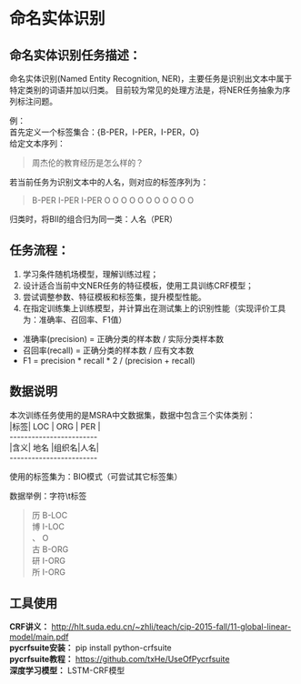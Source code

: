 # 命名实体识别

## 命名实体识别任务描述：
命名实体识别(Named Entity Recognition, NER)，主要任务是识别出文本中属于特定类别的词语并加以归类。
目前较为常见的处理方法是，将NER任务抽象为序列标注问题。

例：<br> 
首先定义一个标签集合：{B-PER，I-PER，I-PER，O}<br> 
给定文本序列：
>周杰伦的教育经历是怎么样的？

若当前任务为识别文本中的人名，则对应的标签序列为：
>B-PER I-PER I-PER O O O O O O O O O O O

归类时，将BII的组合归为同一类：人名（PER）


## 任务流程：
1. 学习条件随机场模型，理解训练过程；
2. 设计适合当前中文NER任务的特征模板，使用工具训练CRF模型；
3. 尝试调整参数、特征模板和标签集，提升模型性能。
4. 在指定训练集上训练模型，并计算出在测试集上的识别性能（实现评价工具为：准确率、召回率、F1值）

* 准确率(precision) = 正确分类的样本数 / 实际分类样本数
* 召回率(recall) = 正确分类的样本数 / 应有文本数
* F1 = precision * recall * 2 / (precision + recall)

## 数据说明
本次训练任务使用的是MSRA中文数据集，数据中包含三个实体类别：<br>
  |标签| LOC | ORG  | PER |<br>
	------------------------<br>
	|含义| 地名 |组织名|人名|<br>
	------------------------<br>

使用的标签集为：BIO模式（可尝试其它标签集）<br>

数据举例：字符\t标签
>   历	B-LOC<br>
		博	I-LOC<br>
		、	O<br>
		古	B-ORG<br>
		研	I-ORG<br>
		所	I-ORG<br>


## 工具使用
**CRF讲义：** http://hlt.suda.edu.cn/~zhli/teach/cip-2015-fall/11-global-linear-model/main.pdf<br>
**pycrfsuite安装：** pip install python-crfsuite<br>
**pycrfsuite教程：** https://github.com/txHe/UseOfPycrfsuite<br>
**深度学习模型：** LSTM-CRF模型<br>


